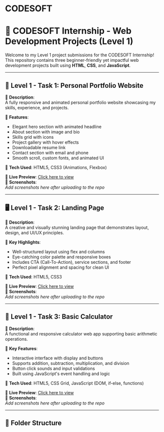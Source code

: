 # CODESOFT
# 💼 CODESOFT Internship - Web Development Projects (Level 1)

Welcome to my Level 1 project submissions for the CODESOFT Internship!  
This repository contains three beginner-friendly yet impactful web development projects built using **HTML**, **CSS**, and **JavaScript**.

---

## 🚀 Level 1 - Task 1: Personal Portfolio Website

🔹 **Description**:  
A fully responsive and animated personal portfolio website showcasing my skills, experience, and projects.

🔹 **Features**:
- Elegant hero section with animated headline
- About section with image and bio
- Skills grid with icons
- Project gallery with hover effects
- Downloadable resume link
- Contact section with email and phone
- Smooth scroll, custom fonts, and animated UI

🔹 **Tech Used**: HTML5, CSS3 (Animations, Flexbox)

🔹 **Live Preview**: [Click here to view](#)  
🔹 **Screenshots**:  
*Add screenshots here after uploading to the repo*

---

## 🖥️ Level 1 - Task 2: Landing Page

🔹 **Description**:  
A creative and visually stunning landing page that demonstrates layout, design, and UI/UX principles.

🔹 **Key Highlights**:
- Well-structured layout using flex and columns
- Eye-catching color palette and responsive boxes
- Includes CTA (Call-To-Action), service sections, and footer
- Perfect pixel alignment and spacing for clean UI

🔹 **Tech Used**: HTML5, CSS3

🔹 **Live Preview**: [Click here to view](#)  
🔹 **Screenshots**:  
*Add screenshots here after uploading to the repo*

---

## 🧮 Level 1 - Task 3: Basic Calculator

🔹 **Description**:  
A functional and responsive calculator web app supporting basic arithmetic operations.

🔹 **Key Features**:
- Interactive interface with display and buttons
- Supports addition, subtraction, multiplication, and division
- Button click sounds and input validations
- Built using JavaScript's event handling and logic

🔹 **Tech Used**: HTML5, CSS Grid, JavaScript (DOM, if-else, functions)

🔹 **Live Preview**: [Click here to view](#)  
🔹 **Screenshots**:  
*Add screenshots here after uploading to the repo*

---

## 📂 Folder Structure


